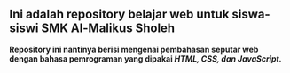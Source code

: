 ## Ini adalah repository belajar web untuk siswa-siswi SMK Al-Malikus Sholeh

**Repository ini nantinya berisi mengenai pembahasan seputar web dengan bahasa pemrograman yang dipakai _HTML, CSS, dan JavaScript._**